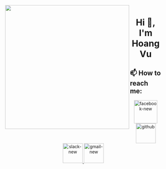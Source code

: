 <img align="left" width="400" src="https://github.githubassets.com/images/modules/profile/profile-first-repo.svg">
<h1 align="center">Hi 👋, I'm Hoang Vu</h1>

## 📫 How to reach me:
<p align="center">
  <a
    href="https://www.facebook.com/profile.php?id=100026563503598"
    alt="Facebook"
  >
    <img width="75" height="75" 
      src="https://img.icons8.com/plasticine/100/facebook-new.png" alt="facebook-new"
      target="_blank"
    />
  </a>
  <a href="https://github.com/LTHoangVu" alt="Github">
    <img width="64" height="64"
      src="https://img.icons8.com/wired/64/github.png" alt="github"
      target="_blank"
    />
  </a>
  <a
    href="https://sun-xseeds.slack.com/team/U0411NYKB28"
    alt="Slack"
    target="_blank"
  >
    <img width="64" height="64"
      src="https://img.icons8.com/plasticine/100/slack-new.png" alt="slack-new"
    />
  </a>
  <a href="mailto:lthoangvu03052003@gmail.com" alt="Email">
    <img width="64" height="64" 
      src="https://img.icons8.com/plasticine/100/gmail-new.png" alt="gmail-new"
      target="_blank"
    />
  </a>
</p>
<!--
**LTHoangVu/LTHoangVu** is a ✨ _special_ ✨ repository because its `README.md` (this file) appears on your GitHub profile.

Here are some ideas to get you started:

- 🔭 I’m currently working on ...
- 🌱 I’m currently learning ...
- 👯 I’m looking to collaborate on ...
- 🤔 I’m looking for help with ...
- 💬 Ask me about ...
- 😄 Pronouns: ...
- ⚡ Fun fact: ...
-->
